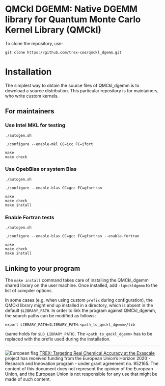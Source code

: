 # QMCkl DGEMM: Native DGEMM library for Quantum Monte Carlo Kernel Library (QMCkl)

To clone the repository, use:
```
git clone https://github.com/trex-coe/qmckl_dgemm.git
```

# Installation

The simplest way to obtain the source files of QMCkl\_dgemm is to download a source
distribution. This particular repository is for maintainers, who write custom kernels.

## For maintainers

### Use Intel MKL for testing

```
./autogen.sh

./configure --enable-mkl CC=icc FC=ifort

make
make check
```
### Use OpebBlas or system Blas

```
./autogen.sh

./configure --enable-blas CC=gcc FC=gfortran

make
make check
make install
```

### Enable Fortran tests

```
./autogen.sh

./configure --enable-blas CC=gcc FC=gfortran --enable-fortran

make
make check
make install
```

## Linking to your program

The `make install` command takes care of installing the QMCkl\_dgemm shared library on the user machine.
Once installed, add `-lqmckldgemm` to the list of compiler options.

In some cases (e.g. when using custom `prefix` during configuration), the QMCkl library might end up installed in a directory, which is absent in the default `$LIBRARY_PATH`.
In order to link the program against QMCkl\_dgemm, the search paths can be modified as follows:

`export LIBRARY_PATH=$LIBRARY_PATH:<path_to_qmckl_dgemm>/lib`

(same holds for `$LD_LIBRARY_PATH`). The `<path_to_qmckl_dgemm>` has to be replaced with the prefix used during the installation.


------------------------------

![European flag](https://trex-coe.eu/sites/default/files/inline-images/euflag.jpg)
[TREX: Targeting Real Chemical Accuracy at the Exascale](https://trex-coe.eu) project has received funding from the European Union’s Horizon 2020 - Research and Innovation program - under grant agreement no. 952165. The content of this document does not represent the opinion of the European Union, and the European Union is not responsible for any use that might be made of such content.

